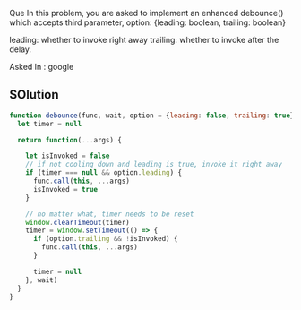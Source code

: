 Que In this problem, you are asked to implement an enhanced debounce() which accepts third parameter, option: {leading: boolean, trailing: boolean}

leading: whether to invoke right away
trailing: whether to invoke after the delay.

Asked In : google

## SOlution 

```javascript
function debounce(func, wait, option = {leading: false, trailing: true}) {
  let timer = null

  return function(...args) {

    let isInvoked = false
    // if not cooling down and leading is true, invoke it right away
    if (timer === null && option.leading) {
      func.call(this, ...args)
      isInvoked = true
    }

    // no matter what, timer needs to be reset
    window.clearTimeout(timer)
    timer = window.setTimeout(() => {
      if (option.trailing && !isInvoked) {
        func.call(this, ...args)
      }

      timer = null
    }, wait)
  }
}
```